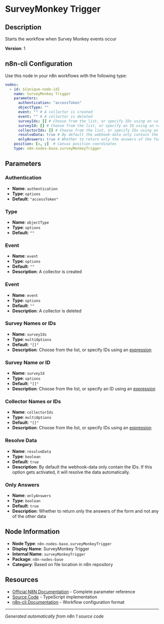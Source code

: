 # SurveyMonkey Trigger

## Description

Starts the workflow when Survey Monkey events occur

**Version**: 1

## n8n-cli Configuration

Use this node in your n8n workflows with the following type:

```yaml
nodes:
  - id: ${unique-node-id}
    name: SurveyMonkey Trigger
    parameters:
      authentication: "accessToken"
      objectType: ""
      event: "" # A collector is created
      event: "" # A collector is deleted
      surveyIds: [] # Choose from the list, or specify IDs using an <a href="https://docs.n8n.io/code/expressions/">expression</a>
      surveyId: [] # Choose from the list, or specify an ID using an <a href="https://docs.n8n.io/code/expressions/">expression</a>
      collectorIds: [] # Choose from the list, or specify IDs using an <a href="https://docs.n8n.io/code/expressions/">expression</a>
      resolveData: true # By default the webhook-data only contain the IDs. If this option gets activated, it will resolve the data automatically.
      onlyAnswers: true # Whether to return only the answers of the form and not any of the other data
    position: [x, y]  # Canvas position coordinates
    type: n8n-nodes-base.surveyMonkeyTrigger
```

## Parameters

### Authentication

- **Name**: `authentication`
- **Type**: `options`
- **Default**: `"accessToken"`

### Type

- **Name**: `objectType`
- **Type**: `options`
- **Default**: `""`

### Event

- **Name**: `event`
- **Type**: `options`
- **Default**: `""`
- **Description**: A collector is created

### Event

- **Name**: `event`
- **Type**: `options`
- **Default**: `""`
- **Description**: A collector is deleted

### Survey Names or IDs

- **Name**: `surveyIds`
- **Type**: `multiOptions`
- **Default**: `"[]"`
- **Description**: Choose from the list, or specify IDs using an <a href="https://docs.n8n.io/code/expressions/">expression</a>

### Survey Name or ID

- **Name**: `surveyId`
- **Type**: `options`
- **Default**: `"[]"`
- **Description**: Choose from the list, or specify an ID using an <a href="https://docs.n8n.io/code/expressions/">expression</a>

### Collector Names or IDs

- **Name**: `collectorIds`
- **Type**: `multiOptions`
- **Default**: `"[]"`
- **Description**: Choose from the list, or specify IDs using an <a href="https://docs.n8n.io/code/expressions/">expression</a>

### Resolve Data

- **Name**: `resolveData`
- **Type**: `boolean`
- **Default**: `true`
- **Description**: By default the webhook-data only contain the IDs. If this option gets activated, it will resolve the data automatically.

### Only Answers

- **Name**: `onlyAnswers`
- **Type**: `boolean`
- **Default**: `true`
- **Description**: Whether to return only the answers of the form and not any of the other data


## Node Information

- **Node Type**: `n8n-nodes-base.surveyMonkeyTrigger`
- **Display Name**: SurveyMonkey Trigger
- **Internal Name**: `surveyMonkeyTrigger`
- **Package**: `n8n-nodes-base`
- **Category**: Based on file location in n8n repository

## Resources

- [Official N8N Documentation](https://docs.n8n.io/integrations/builtin/app-nodes/n8n-nodes-base.surveymonkeytrigger/) - Complete parameter reference
- [Source Code](https://github.com/n8n-io/n8n/blob/master/packages/nodes-base/nodes/SurveyMonkey/SurveyMonkeyTrigger.node.ts) - TypeScript implementation
- [n8n-cli Documentation](https://github.com/edenreich/n8n-cli) - Workflow configuration format

---
*Generated automatically from n8n 1 source code*
